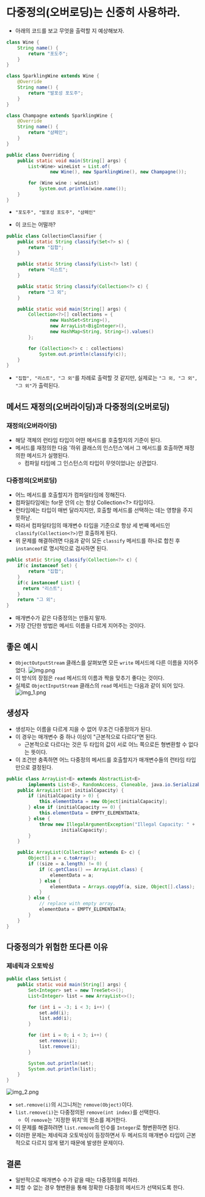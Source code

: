 # 다중정의(오버로딩)는 신중히 사용하라.
- 아래의 코드를 보고 무엇을 출력할 지 예상해보자.
```java
class Wine {
    String name() { 
        return "포도주"; 
    }
}

class SparklingWine extends Wine {
    @Override 
    String name() { 
        return "발포성 포도주"; 
    }
}

class Champagne extends SparklingWine {
    @Override 
    String name() { 
        return "샴페인"; 
    }
}

public class Overriding {
    public static void main(String[] args) {
        List<Wine> wineList = List.of(
                new Wine(), new SparklingWine(), new Champagne());

        for (Wine wine : wineList)
            System.out.println(wine.name());
    }
}
```
- `"포도주", "발포성 포도주", "샴페인"`


- 이 코드는 어떨까?
```java
public class CollectionClassifier {
    public static String classify(Set<?> s) {
        return "집합";
    }

    public static String classify(List<?> lst) {
        return "리스트";
    }

    public static String classify(Collection<?> c) {
        return "그 외";
    }

    public static void main(String[] args) {
        Collection<?>[] collections = {
                new HashSet<String>(),
                new ArrayList<BigInteger>(),
                new HashMap<String, String>().values()
        };

        for (Collection<?> c : collections)
            System.out.println(classify(c));
    }
}
```

- `"집합", "리스트", "그 외"`를 차례로 출력할 것 같지만, 실제로는 `"그 외, "그 외", "그 외"`가 출력된다.

## 메서드 재정의(오버라이딩)과 다중정의(오버로딩)
### 재정의(오버라이딩)
- 해당 객체의 런타임 타입이 어떤 메서드를 호출할지의 기준이 된다.
- 메서드를 재정의한 다음 '하위 클래스의 인스턴스'에서 그 메서드를 호출하면 재정의한 메서드가 실행된다.
  - 컴파일 타임에 그 인스턴스의 타입이 무엇이었냐는 상관없다.

### 다중정의(오버로딩)
- 어느 메서드를 호출할지가 컴파일타임에 정해진다.
- 컴파일타임에는 for문 안의 c는 항상 Collection<?> 타입이다.
- 런타임에는 타입이 매번 달라지지만, 호출할 메서드를 선택하는 데는 영향을 주지 못하낟.
- 따라서 컴파일타임의 매개변수 타입을 기준으로 항상 세 번째 메서드인 `classify(Collection<?>)`만 호출하게 된다.
- 위 문제를 해결하려면 다음과 같이 모든 `classify` 메서드를 하나로 합친 후 `instanceof`로 명시적으로 검사하면 된다.
```java
public static String classify(Collection<?> c) {
    if(c instanceof Set) {
        return "집합";
    }
    if(c instanceof List) {
      return "리스트";
    }
    return "그 외";
}
```
- 매개변수가 같은 다중정의는 만들지 말자.
- 가장 간단한 방법은 메서드 이름을 다르게 지어주는 것이다.

## 좋은 예시
- `ObjectOutputStream` 클래스를 살펴보면 모든 `write` 메서드에 다른 이름을 지어주었다.
![img.png](img.png)
- 이 방식의 장점은 `read` 메서드의 이름과 짝을 맞추기 좋다는 것이다.
- 실제로 `ObjectInputStream` 클래스의 `read` 메서드는 다음과 같이 되어 있다.
![img_1.png](img_1.png)

## 생성자
- 생성자는 이름을 다르게 지을 수 없어 무조건 다중정의가 된다.
- 이 경우는 매개변수 중 하나 이상이 "근본적으로 다르다"면 된다.
  - 근본적으로 다르다는 것은 두 타입의 값이 서로 어느 쪽으로든 형변환할 수 없다는 뜻이다.
- 이 조건만 충족하면 어느 다중정의 메서드를 호출할지가 매개변수들의 런타임 타입만으로 결정된다.
```java
public class ArrayList<E> extends AbstractList<E>
        implements List<E>, RandomAccess, Cloneable, java.io.Serializable {
    public ArrayList(int initialCapacity) {
        if (initialCapacity > 0) {
            this.elementData = new Object[initialCapacity];
        } else if (initialCapacity == 0) {
            this.elementData = EMPTY_ELEMENTDATA;
        } else {
            throw new IllegalArgumentException("Illegal Capacity: " +
                    initialCapacity);
        }
    }

    public ArrayList(Collection<? extends E> c) {
        Object[] a = c.toArray();
        if ((size = a.length) != 0) {
            if (c.getClass() == ArrayList.class) {
                elementData = a;
            } else {
                elementData = Arrays.copyOf(a, size, Object[].class);
            }
        } else {
            // replace with empty array.
            elementData = EMPTY_ELEMENTDATA;
        }
    }
}
```

## 다중정의가 위험한 또다른 이유
### 제네릭과 오토박싱
```java
public class SetList {
    public static void main(String[] args) {
        Set<Integer> set = new TreeSet<>();
        List<Integer> list = new ArrayList<>();

        for (int i = -3; i < 3; i++) {
            set.add(i);
            list.add(i);
        }

        for (int i = 0; i < 3; i++) {
            set.remove(i);
            list.remove(i);
        }

        System.out.println(set);
        System.out.println(list);
    }
}
```
![img_2.png](img_2.png)

- `set.remove(i)`의 시그니처는 `remove(Object)`이다.
- `list.remove(i)`는 다중정의된 `remove(int index)`를 선택한다.
  - 이 `remove`는 '지정한 위치'의 원소를 제거한다.
- 이 문제를 해결하려면 `list.remove`의 인수를 `Integer`로 형변환하면 된다.
- 이러한 문제는 제네릭과 오토박싱이 등장하면서 두 메서드의 매개변수 타입이 근본적으로 다르지 않게 됐기 때문에 발생한 문제이다.

## 결론
- 일반적으로 매개변수 수가 같을 때는 다중정의를 피하라.
- 피할 수 없는 경우 형변환을 통해 정확한 다중정의 메서드가 선택되도록 한다.